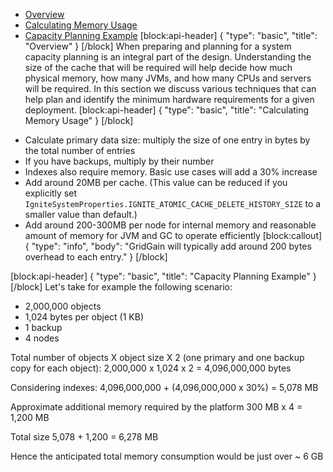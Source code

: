 * [Overview](#overview)
* [Calculating Memory Usage](#calculating-the-memory-usage)
* [Capacity Planning Example](#capacity-planning-example)
[block:api-header]
{
  "type": "basic",
  "title": "Overview"
}
[/block]
When preparing and planning for a system capacity planning is an integral part of the design. Understanding the size of the cache that will be required will help decide how much physical memory, how many JVMs, and how many CPUs and servers will be required. In this section we discuss various techniques that can help plan and identify the minimum hardware requirements for a given deployment.
[block:api-header]
{
  "type": "basic",
  "title": "Calculating Memory Usage"
}
[/block]
- Calculate primary data size: multiply the size of one entry in bytes by the total number of entries
- If you have backups, multiply by their number
- Indexes also require memory. Basic use cases will add a 30% increase
- Add around 20MB per cache. (This value can be reduced if you explicitly set `IgniteSystemProperties.IGNITE_ATOMIC_CACHE_DELETE_HISTORY_SIZE` to a smaller value than default.)
- Add around 200-300MB per node for internal memory and reasonable amount of memory for JVM and GC to operate efficiently
[block:callout]
{
  "type": "info",
  "body": "GridGain will typically add around 200 bytes overhead to each entry."
}
[/block]

[block:api-header]
{
  "type": "basic",
  "title": "Capacity Planning Example"
}
[/block]
Let's take for example the following scenario:

- 2,000,000 objects
- 1,024 bytes per object (1 KB)
- 1 backup
- 4 nodes

Total number of objects X object size X 2 (one primary and one backup copy for each object):
2,000,000 x 1,024 x 2 = 4,096,000,000 bytes

Considering indexes:
4,096,000,000 + (4,096,000,000 x 30%) = 5,078 MB

Approximate additional memory required by the platform
300 MB x 4 = 1,200 MB

Total size
5,078 + 1,200 = 6,278 MB

Hence the anticipated total memory consumption would be just over ~ 6 GB